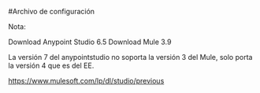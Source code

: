 
#Archivo de configuración

Nota:

Download Anypoint Studio 6.5
Download Mule 3.9

La versión 7 del anypointstudio no soporta la versión 3 del Mule, solo porta la versión 4 que es del EE.

https://www.mulesoft.com/lp/dl/studio/previous
